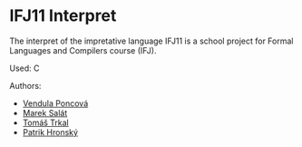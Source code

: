 # IFJ11 Interpret

The interpret of the impretative language IFJ11 is a school project for Formal Languages and Compilers course (IFJ).

Used: C

Authors:

- [Vendula Poncová](https://github.com/poncovka)
- [Marek Salát](https://github.com/MarekSalat)
- [Tomáš Trkal](https://bitbucket.org/TheSoundOfTNT)
- [Patrik Hronský](https://bitbucket.org/Mahana)
